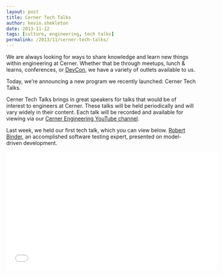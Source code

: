 ```yaml
---
layout: post
title: Cerner Tech Talks
author: kevin.shekleton
date: 2013-11-12
tags: [culture, engineering, tech talks]
permalink: /2013/11/cerner-tech-talks/
---
```


We are always looking for ways to share knowledge and learn new things within engineering at Cerner. Whether that be through meetups, lunch & learns, conferences, or [DevCon](https://engineering.cerner.com/2013/08/devcon/), we have a variety of outlets available to us.

Today, we’re announcing a new program we recently launched: Cerner Tech Talks.

Cerner Tech Talks brings in great speakers for talks that would be of interest to engineers at Cerner. These talks will be held periodically and will vary widely in their content. Each talk will be recorded and available for viewing via our [Cerner Engineering YouTube channel](http://www.youtube.com/user/CernerEng).

Last week, we held our first tech talk, which you can view below. [Robert Binder](http://www.robertvbinder.com/), an accomplished software testing expert, presented on model-driven development.

<iframe width="560" height="315" src="//www.youtube.com/embed/OSlm6F8YmKc" frameborder="0" allowfullscreen></iframe>

